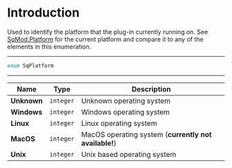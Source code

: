 # Introduction

Used to identify the platform that the plug-in currently running on. See [SqMod.Platform](Enum.SqMod) for the current platform and compare it to any of the elements in this enumeration.

----

```D
enum SqPlatform
```

----

| Name | Type | Description |
|---|---|---|
| **Unknown** | `integer` | Unknown operating system |
| **Windows** | `integer` | Windows operating system |
| **Linux** | `integer` | Linux operating system |
| **MacOS** | `integer` | MacOS operating system (**currently not available!**) |
| **Unix** | `integer` | Unix based operating system |
